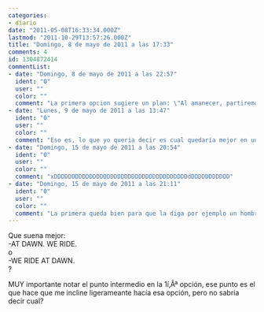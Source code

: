 ```yaml
---
categories:
- diario
date: "2011-05-08T16:33:34.000Z"
lastmod: "2011-10-29T13:57:26.000Z"
title: "Domingo, 8 de mayo de 2011 a las 17:33"
comments: 4
id: 1304872414
commentList:
- date: "Domingo, 8 de mayo de 2011 a las 22:57"
  ident: "0"
  user: ""
  color: ""
  comment: "La primera opcion sugiere un plan: \"Al amanecer, partiremos\" (Cabalgaremos/Montaremos, segun el medio)  \nLa segunda opcion sugiere una practica habitual \"Montamos al amanecer [habitualmente]\"  \n  \nSegun la idea que se quiera dar a entender seria mas apropiada una o la otra"
- date: "Lunes, 9 de mayo de 2011 a las 13:47"
  ident: "0"
  user: ""
  color: ""
  comment: "Eso es, lo que yo queria decir es cual quedaría mejor en un contexto epico, y casi que la 1í‚Âª esa pausa la hace bastante mas epica, A NO SER que previamente hubieras dicho otra frase corta, entonces quedaria mejor la 2í‚Âª (solo entonces), no?"
- date: "Domingo, 15 de mayo de 2011 a las 20:54"
  ident: "0"
  user: ""
  color: ""
  comment: "xDDDDDDDDDDDDDDDDDDDDDDDDDDDDDDDDDDDDDDdDDDDDDDDDDD"
- date: "Domingo, 15 de mayo de 2011 a las 21:11"
  ident: "0"
  user: ""
  color: ""
  comment: "La primera queda bien para que la diga por ejemplo un hombre serio que entra en la habitacion lo dice y se va. La segunda pega mas como respuesta a una pregunta, When do you ride? We ride at dawn"
---
```


Que suena mejor:  
-AT DAWN. WE RIDE.  
o  
-WE RIDE AT DAWN.  
?  
  
MUY importante notar el punto intermedio en la 1í‚Âª opción, ese punto es el que hace que me incline ligerameante hacía esa opción, pero no sabría decir cual?